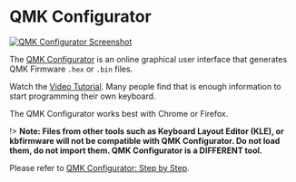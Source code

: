 # QMK Configurator

[![QMK Configurator Screenshot](https://i.imgur.com/anw9cOL.png)](https://config.qmk.fm/)

The [QMK Configurator](https://config.qmk.fm) is an online graphical user interface that generates QMK Firmware `.hex` or `.bin` files.

Watch the [Video Tutorial](https://www.youtube.com/watch?v=-imgglzDMdY). Many people find that is enough information to start programming their own keyboard.

The QMK Configurator works best with Chrome or Firefox.

!> **Note: Files from other tools such as Keyboard Layout Editor (KLE), or kbfirmware will not be compatible with QMK Configurator. Do not load them, do not import them. QMK Configurator is a DIFFERENT tool.**

Please refer to [QMK Configurator: Step by Step](configurator_step_by_step.md).
